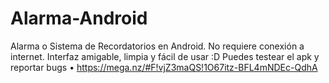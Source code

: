 # Alarma-Android
Alarma o Sistema de Recordatorios en Android. No requiere conexión a internet. Interfaz amigable, limpia y fácil de usar :D
Puedes testear el apk y reportar bugs
• https://mega.nz/#F!vjZ3maQS!1O67itz-BFL4mNDEc-QdhA
